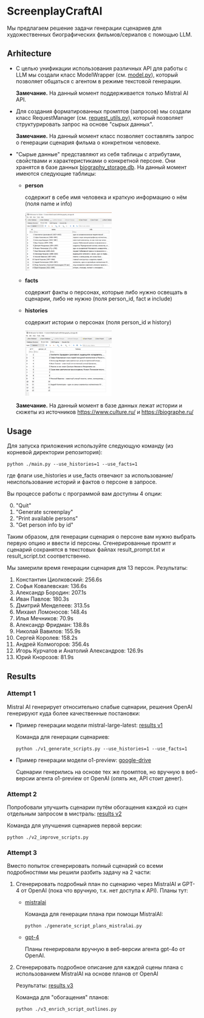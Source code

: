 # ScreenplayCraftAI

Мы предлагаем решение задачи генерации сценариев для художественных биографических фильмов/сериалов с помощью LLM.

## Arhitecture

- С целью унификации использования различных API для работы с LLM мы создали класс ModelWrapper (см. [model.py](model.py)), который позволяет общаться с агентом в режиме текстовой генерации.

    **Замечание.** На данный момент поддерживается только Mistral AI API.

- Для создания форматированных промптов (запросов) мы создали класс RequestManager (см. [request_utils.py](request_utils.py)), который позволяет структурировать запрос на основе "сырых данных".

    **Замечание.** На данный момент класс позволяет составлять запрос о генерации сценария фильма о конкретном человеке.

- "Сырые данные" представляют из себя таблицы с атрибутами, свойствами и характеристиками о конкретной персоне. Они хранятся в базе данных [biography_storage.db](biography_storage.db). На данный момент имеются следующие таблицы:
  - **person**
  
    содержит в себе имя человека и краткую информацию о нём (поля name и info)
    
    <img width="50%" src="img/person.png" >

  - **facts**
  
    содержит факты о персонах, которые либо нужно освещать в сценарии, либо не нужно (поля person_id, fact и include)

  - **histories**
  
    содержит истории о персонах (поля person_id и history) 
    
    <img width="50%" src="img/history.png" >
  
  **Замечание.** На данный момент в базе данных лежат истории и сюжеты из источников https://www.culture.ru/ и https://biographe.ru/

## Usage

Для запуска приложения используйте следующую команду (из корневой директории репозитория):

```angular2html
python ./main.py --use_histories=1 --use_facts=1 
```

где флаги use_histories и use_facts отвечают за использование/неиспользование историй и фактов о персоне в запросе.

Вы процессе работы с программой вам доступны 4 опции:

0. "Quit"
1. "Generate screenplay"
2. "Print available persons"
3. "Get person info by id"

Таким образом, для генерации сценария о персоне вам нужно выбрать первую опцию и ввести id персоны. Сгенерированные промпт и сценарий сохранятся в текстовых файлах result_prompt.txt и result_script.txt соответственно.

Мы замерили время генерации сценария для 13 персон. Результаты:

1. Константин Циолковский: 256.6s
2. Софья Ковалевская: 136.6s
3. Александр Бородин: 207.1s
4. Иван Павлов: 180.3s
5. Дмитрий Менделеев: 313.5s
6. Михаил Ломоносов: 148.4s
7. Илья Мечников: 70.9s
8. Александр Фридман: 138.8s
9. Николай Вавилов: 155.9s
10. Сергей Королев: 158.2s
11. Андрей Колмогоров: 356.4s
12. Игорь Курчатов и Анатолий Александров: 126.9s
13. Юрий Кнорозов: 81.9s

## Results

### Attempt 1

Mistral AI генерирует относительно слабые сценарии, решения OpenAI генерируют куда более качественные постановки:

- Пример генерации модели mistral-large-latest: [results v1](mistralai_results/v1)
  
  Команда для генерации сценариев:
  ```angular2html
  python ./v1_generate_scripts.py --use_histories=1 --use_facts=1 
  ```


- Пример генерации модели o1-preview: [google-drive](https://drive.google.com/drive/folders/1RxUrMG-QaTYtsRX5a2iCfbrUQzG9ajpw?usp=sharing)

  Сценарии генерились на основе тех же промптов, но вручную в веб-версии агента o1-preview от OpenAI (опять же, API стоит денег).

### Attempt 2

Попробовали улучшить сценарии путём обогащения каждой из сцен отдельным запросом в мистраль: [results v2](mistralai_results/v2)

Команда для улучшения сценариев первой версии:

```angular2html
python ./v2_improve_scripts.py
```

### Attempt 3

Вместо попыток сгенерировать полный сценарий со всеми подробностями мы решили разбить задачу на 2 части:

1. Сгенерировать подробный план по сценарию через MistralAI и GPT-4 от OpenAI (пока что вручную, т.к. нет доступа к API). Планы тут:
    - [mistralai](script_outlines/mistralai/)

      Команда для генерации плана при помощи MistralAI:

      ```angular2html
      python ./generate_script_plans_mistralai.py
      ```

    - [gpt-4](script_outlines/openai/)

      Планы генерировали вручную в веб-версии агента gpt-4o от OpenAI.

2. Сгенерировать подробное описание для каждой сцены плана с использованием MistralAI на основе планов от OpenAI

    Результаты: [results v3](mistralai_results/v3)

    Команда для "обогащения" планов:

    ```angular2html
    python ./v3_enrich_script_outlines.py
    ```
